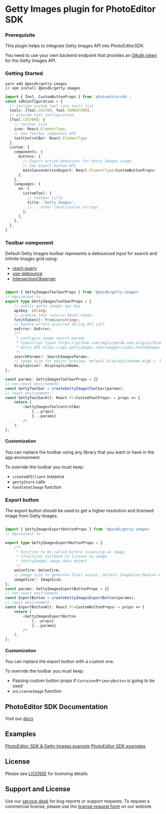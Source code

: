 # Getty Images plugin for PhotoEditor SDK

### Prerequisite

This plugin helps to integrate Getty Images API into PhotoEditorSDK.

You need to use your own backend endpoint that provides an [OAuth token](https://developer.gettyimages.com/docs/oauth-2.0/) for the Getty Images API.


### Getting Started

```shell
yarn add @pesdk/getty-images
// npm install @pesdk/getty-images
```


```typescript
import { Tool, CustomButtonProps } from 'photoeditorsdk';
const sdkConfiguration = {
  // include custom tool into tools list
  tools: [Tool.CUSTOM, Tool.TRANSFORM],
  // provide tool configuration
  [Tool.CUSTOM]: {
    // toolbar icon
    icon: React.ElementType,
    // See Toolbar component API
    toolControlBar: React.ElementType 
  },
  custom: {
    components: {
      buttons: {
        // Export action behaviour for Getty Images usage
        // See Export button API
        mainCanvasActionExport: React.ElementType<CustomButtonProps>
      },
    },
    languages: {
      en: {
        customTool: {
          // toolbar title
          title: 'Getty Images',
          // ...other localization strings
        },
      },
    },
  },
}
```

### Toolbar component

Default Getty Images toolbar represents a debounced input for search
and infinite images grid using:

* [react-query](https://github.com/tannerlinsley/react-query)
* [use-debounce](https://github.com/xnimorz/use-debounce)
* [IntersectionObserver](https://developer.mozilla.org/en-US/docs/Web/API/Intersection_Observer_API)

```typescript jsx

import { GettyImagesToolbarProps } from '@pesdk/getty-images'
// equivalent to
export type GettyImagesToolbarProps = {
    // public getty images api key
    apiKey: string;
    // promise that returns OAuth token
    fetchToken(): Promise<string>;
    // handle errors occurred during API call
    onError: OnError;
    /**
     * configure image search params
     * Typescript types https://github.com/imgly/pesdk-web-plugins/blob/main/plugins/getty-images/src/api/searchImages.ts
     * Getty API https://api.gettyimages.com/swagger/index.html#Images
     */
    searchParams?: SearchImagesParams;
    // image size for editor preview, default DisplaySizeName.High = 'high_res_comp'
    displaySize?: DisplaySizeName;
};

const params: GettyImagesToolbarProps = {}
// non-react environment
const GettyToolbar = createGettyImagesToolbar(params);
// react environment
const GettyToolbarAlt: React.FC<CustomToolProps> = props => {
    return (
        <GettyImagesToolControlBar
            {...props}
            {...params}
        />
    );
};
```

#### Customization

You can replace the toolbar using any library that you want or have in
the app environment.

To override the toolbar you must keep:

* `createAPIClient` instance
* `gettyStore` calls
* `handleSetImage` function

### Export button

The export button should be used to get a higher resolution and licensed image from Getty Images.

```typescript jsx

import { GettyImagesExportButtonProps } from '@pesdk/getty-images'
// equivalent to

export type GettyImagesExportButtonProps = {
    /**
     * Function to be called before licensing an image
     * {function} callback to license an image
     * {GettyImage} image data object
     */
    onConfirm: OnConfirm;
    // image size to generate final output, default ImageSize.Medium = 'medium'
    imageSize?: ImageSize;
};
const params: GettyImagesExportButtonProps = {}
// non-react environment
const ExportButton = createGettyImagesExportButton(params);
// react environment
const ExportButtonAlt: React.FC<CustomButtonProps> = props => {
    return (
        <GettyImagesExportButton
            {...props}
            {...params}
        />
    );
};
```

#### Customization

You can replace the export button with a custom one.

To override the toolbar you must keep:

* Passing custom button props if `ContainedPrimaryButton` is going to be used
* `onLicenseImage` function


## PhotoEditor SDK Documentation
Visit our [docs](https://docs.photoeditorsdk.com)

## Examples
[PhotoEditor SDK & Getty Images  example](https://github.com/imgly/pesdk-web-plugins/tree/main/plugins/getty-images/example)
[PhotoEditor SDK examples](https://www.photoeditorsdk.com/)

## License
Please see [LICENSE](https://github.com/imgly/pesdk-web-plugins/tree/main/plugins/getty-images/LICENSE.md) for licensing details.

## Support and License
Use our [service desk](https://support.photoeditorsdk.com) for bug reports or support requests. To request a commercial license, please use the [license request form](https://www.photoeditorsdk.com/pricing) on our website.
